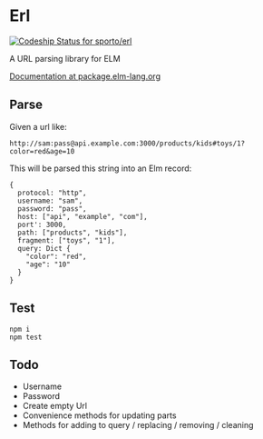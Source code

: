 # Erl

[ ![Codeship Status for sporto/erl](https://codeship.com/projects/74c708d0-6c07-0133-ba44-0e105eb8924a/status?branch=master)](https://codeship.com/projects/115393)

A URL parsing library for ELM

[Documentation at package.elm-lang.org](http://package.elm-lang.org/packages/sporto/erl/latest)

## Parse

Given a url like:

```
http://sam:pass@api.example.com:3000/products/kids#toys/1?color=red&age=10
```

This will be parsed this string into an Elm record:

```
{
  protocol: "http",
  username: "sam",
  password: "pass",
  host: ["api", "example", "com"],
  port': 3000,
  path: ["products", "kids"],
  fragment: ["toys", "1"],
  query: Dict {
    "color": "red",
    "age": "10"
  }
}
```


## Test

```
npm i
npm test
```

## Todo

- Username
- Password
- Create empty Url
- Convenience methods for updating parts
- Methods for adding to query / replacing / removing / cleaning
